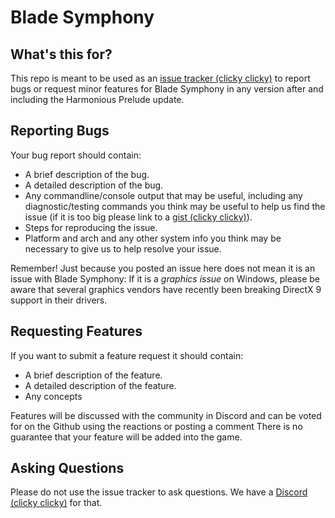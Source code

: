 Blade Symphony
==============
 
## What's this for?
 
This repo is meant to be used as an [issue tracker (clicky clicky)](https://github.com/punyhumangames/BladeSymphony/issues) to report bugs or request minor features for Blade Symphony in any version after and including the Harmonious Prelude update.

## Reporting Bugs

Your bug report should contain:

 - A brief description of the bug.
 - A detailed description of the bug.
 - Any commandline/console output that may be useful, including any diagnostic/testing commands you think may be useful to help us find the issue (if it is too big please link to a [gist (clicky clicky)](https://gist.github.com/)).
 - Steps for reproducing the issue.
 - Platform and arch and any other system info you think may be necessary to give us to help resolve your issue.

Remember! Just because you posted an issue here does not mean it is an issue with Blade Symphony:
If it is a *graphics issue* on Windows, please be aware that several graphics vendors have recently been breaking DirectX 9 support in their drivers.

## Requesting Features

If you want to submit a feature request it should contain:
 - A brief description of the feature.
 - A detailed description of the feature.
 - Any concepts

Features will be discussed with the community in Discord and can be voted for on the Github using the reactions or posting a comment
There is no guarantee that your feature will be added into the game.

## Asking Questions

Please do not use the issue tracker to ask questions. We have a [Discord (clicky clicky)](https://discord.gg/PunyHuman) for that.
